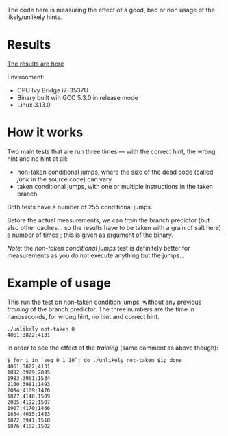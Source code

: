 The code here is measuring the effect of a good, bad or non usage of the likely/unlikely hints. 


Results
========
[The results are here](https://docs.google.com/spreadsheets/d/1EeC85u_8TcMqYpP68IKHj1Ej9prlyyI7pzeqY_eVRD8/pubhtml)

Environment:
 - CPU Ivy Bridge i7-3537U
 - Binary built wih GCC 5.3.0 in release mode
 - Linux 3.13.0


How it works
============
Two main tests that are run three times &mdash; with the correct hint, the wrong hint and no hint at all:
 - non-taken conditional jumps, where the size of the dead code (called *junk* in the source code) can vary
 - taken conditional jumps, with one or multiple instructions in the taken branch

Both tests have a number of 255 conditional jumps. 

Before the actual measurements, we can *train* the branch predictor (but also other caches... so the results have
to be taken with a grain of salt here) a number of times ; this is given as argument of the binary.

*Note:* the *non-taken conditional jumps* test is definitely better for measurements as you do not execute anything 
but the jumps...


Example of usage
================
This run the test on non-taken condition jumps, without any previous *training* of the branch predictor. 
The three numbers are the time in nanoseconds, for wrong hint, no hint and correct hint.

```
./unlikely not-taken 0
4061;3822;4131
```

In order to see the effect of the *training* (same comment as above though):

```
$ for i in `seq 0 1 10`; do ./unlikely not-taken $i; done
4061;3822;4131
1892;3979;2895
1983;3961;1534
2160;3981;1493
2084;4109;1476
1877;4148;1509
2085;4192;1507
1907;4170;1466
1854;4015;1483
1872;3941;1518
1876;4152;1502
```
